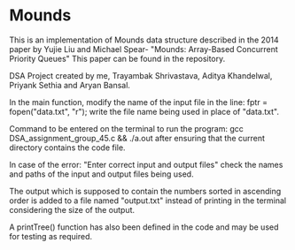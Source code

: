 # Mounds
This is an implementation of Mounds data structure described in the 2014 paper by Yujie Liu and Michael Spear- "Mounds: Array-Based Concurrent Priority Queues"
This paper can be found in the repository.

DSA Project created by me, Trayambak Shrivastava, Aditya Khandelwal, Priyank Sethia and Aryan Bansal.

In the main function, modify the name of the input file in the line: fptr = fopen("data.txt", "r"); write the file name being used in place of "data.txt".

Command to be entered on the terminal to run the program: gcc DSA_assignment_group_45.c && ./a.out after ensuring that the current directory contains the code file.

In case of the error: "Enter correct input and output files" check the names and paths of the input and output files being used.

The output which is supposed to contain the numbers sorted in ascending order is added to a file named "output.txt" instead of printing in the terminal considering the size of the output.

A printTree() function has also been defined in the code and may be used for testing as required.
